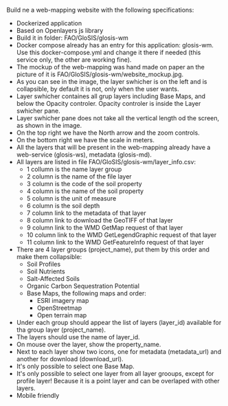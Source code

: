Build ne a web-mapping website with the following specifications:

- Dockerized application
- Based on Openlayers js library
- Build it in folder: FAO/GloSIS/glosis-wm
- Docker compose already has an entry for this application: glosis-wm. Use this docker-compose.yml and change it there if needed (this service only, the other are working fine).
- The mockup of the web-mapping was hand made on paper an the picture of it is FAO/GloSIS/glosis-wm/website_mockup.jpg.
- As you can see in the image, the layer swhicher is on the left and is collapsible, by default it is not, only when the user wants.
- Layer swhicher containes all grup layers including Base Maps, and below the Opacity controler. Opacity controler is inside the Layer swhicher pane.
- Layer swhicher pane does not take all the vertical length od the screen, as shown in the image.
- On the top right we have the North arrow and the zoom controls.
- On the bottom right we have the scale in meters.
- All the layers that will be present in the web-mapping already have a web-service (glosis-ws), metadata (glosis-md).
- All layers are listed in file FAO/GloSIS/glosis-wm/layer_info.csv:
    - 1 collumn is the name layer group
    - 2 column is the name of the file layer
    - 3 column is the code of the soil property
    - 4 column is the name of the soil property
    - 5 column is the unit of measure
    - 6 column is the soil depth
    - 7 column link to the metadata of that layer
    - 8 column link to download the GeoTIFF of that layer
    - 9 column link to the WMD GetMap request of that layer
    - 10 column link to the WMD GetLegendGraphic request of that layer
    - 11 column link to the WMD GetFeatureInfo request of that layer
- There are 4 layer groups (project_name), put them by this order and make them collapsible:
    - Soil Profiles
    - Soil Nutrients
    - Salt-Affected Soils
    - Organic Carbon Sequestration Potential
    - Base Maps, the following maps and order:
        - ESRI imagery map
        - OpenStreetmap
        - Open terrain map
- Under each group should appear the list of layers (layer_id) available for tha group layer (project_name).
- The layers should use the name of layer_id.
- On mouse over the layer, show the property_name.
- Next to each layer show two icons, one for metadata (metadata_url) and another for download (download_url).
- It's only possible to select one Base Map.
- It's only possible to select one layer from all layer grooups, except for profile layer! Because it is a point layer and can be overlaped with other layers.
- Mobile friendly